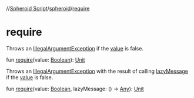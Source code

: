 //[Spheroid Script](../index.md)/[spheroid](index.md)/[require](require.md)



# require  
 
Throws an [IllegalArgumentException](-illegal-argument-exception/index.md) if the [value]() is false.  
  
  
fun [require](require.md)(value: [Boolean](-boolean/index.md)): [Unit](-unit/index.md)  


 
Throws an [IllegalArgumentException](-illegal-argument-exception/index.md) with the result of calling [lazyMessage]() if the [value]() is false.  
  
  
fun [require](require.md)(value: [Boolean](-boolean/index.md), lazyMessage: () -> [Any](-any/index.md)): [Unit](-unit/index.md)  



